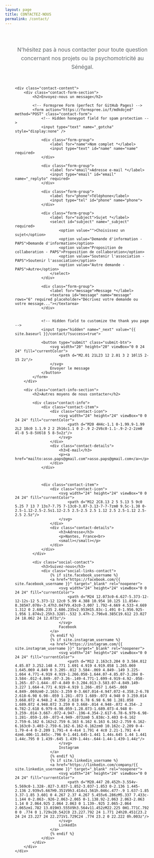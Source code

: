 ```yaml
---
layout: page
title: CONTACTEZ-NOUS
permalink: /contact/
---
```


<style>

.contact-page { max-width: 800px; margin: 0 auto; padding: 2rem; }
.contact-header { text-align: center; margin-bottom: 3rem; }
.contact-header p { font-size: 1.1rem; color: #606669; line-height: 1.6; }
.contact-content { display: flex; flex-direction: column; gap: 3rem; }
.contact-form-section h2, .contact-info-section h2 { font-size: 1.6rem; color: #1a1e22; margin: 0 0 1.5rem; padding-bottom: 0.5rem; border-bottom: 3px solid #5a9b92; }
.contact-form { background: #b8d4d0; padding: 2.5rem; border-radius: 12px; box-shadow: 0 4px 15px rgba(0, 0, 0, 0.1); }
.form-group { margin-bottom: 1.8rem; }
.form-group label { display: block; font-weight: bold; color: #1a1e22; margin-bottom: 0.5rem; font-size: 1rem; }
.form-group input, .form-group select, .form-group textarea { width: 100%; padding: 18px 22px; border: 2px solid transparent; border-radius: 8px; font-size: 1.1rem; background: #fff; transition: all 0.3s ease; font-family: inherit; min-height: 52px; box-sizing: border-box; }
.form-group input:focus, .form-group select:focus, .form-group textarea:focus { outline: none; border-color: #5a9b92; box-shadow: 0 0 0 3px rgba(90, 155, 146, 0.1); }
.form-group textarea { resize: vertical; min-height: 140px; }
.submit-btn { background: #5a9b92; color: #fff; border: none; padding: 18px 36px; border-radius: 8px; font-size: 1.1rem; font-weight: bold; cursor: pointer; transition: all 0.3s ease; display: inline-flex; align-items: center; gap: 8px; width: 100%; justify-content: center; }
.submit-btn:hover { background: #6ba59c; transform: translateY(-2px); box-shadow: 0 4px 15px rgba(0, 0, 0, 0.2); }
.contact-item { display: flex; align-items: flex-start; gap: 16px; margin-bottom: 1.5rem; padding: 1.5rem; background: #b8d4d0; border-radius: 8px; transition: transform 0.3s ease; }
.contact-item:hover { transform: translateY(-2px); }
.contact-icon { flex-shrink: 0; width: 48px; height: 48px; background: #5a9b92; border-radius: 50%; display: flex; align-items: center; justify-content: center; color: #fff; }
.contact-details h3 { font-size: 1.2rem; color: #1a1e22; margin: 0 0 0.5rem; }
.contact-details p { margin: 0; color: #30373d; line-height: 1.5; }
.contact-details a { color: #5a9b92; text-decoration: none; font-weight: bold; }
.contact-details a:hover { color: #6ba59c; text-decoration: underline; }
.social-contact { background: #b8d4d0; padding: 1.5rem; border-radius: 8px; margin-top: 1rem; }
.social-contact h3 { font-size: 1.2rem; color: #1a1e22; margin: 0 0 1rem; }
.social-links-contact { display: flex; flex-direction: column; gap: 12px; }
.social-links-contact a { display: flex; align-items: center; gap: 12px; color: #5a9b92; text-decoration: none; font-weight: bold; padding: 8px 12px; border-radius: 6px; transition: all 0.3s ease; }
.social-links-contact a:hover { background: rgba(90, 155, 146, 0.1); color: #6ba59c; transform: translateX(5px); }
@media (max-width: 768px) { .contact-page { padding: 1rem; } .contact-form { padding: 1.5rem; } }
</style>

<div class="contact-page">
    <header class="contact-header">
        <p>N'hésitez pas à nous contacter pour toute question concernant nos projets ou la psychomotricité au Sénégal.</p>
    </header>

    <div class="contact-content">
        <div class="contact-form-section">
            <h2>Envoyez-nous un message</h2>
            
            <!-- Formspree Form (perfect for GitHub Pages) -->
            <form action="https://formspree.io/f/mdkdojed" method="POST" class="contact-form">
                <!-- Hidden honeypot field for spam protection -->
                <input type="text" name="_gotcha" style="display:none" />
                
                <div class="form-group">
                    <label for="name">Nom complet *</label>
                    <input type="text" id="name" name="name" required>
                </div>
                
                <div class="form-group">
                    <label for="email">Adresse e-mail *</label>
                    <input type="email" id="email" name="_replyto" required>
                </div>
                
                <div class="form-group">
                    <label for="phone">Téléphone</label>
                    <input type="tel" id="phone" name="phone">
                </div>
                
                <div class="form-group">
                    <label for="subject">Sujet *</label>
                    <select id="subject" name="_subject" required>
                        <option value="">Choisissez un sujet</option>
                        <option value="Demande d'information - PAPS">Demande d'information</option>
                        <option value="Proposition de collaboration - PAPS">Proposition de collaboration</option>
                        <option value="Soutenir l'association - PAPS">Soutenir l'association</option>
                        <option value="Autre demande - PAPS">Autre</option>
                    </select>
                </div>
                
                <div class="form-group">
                    <label for="message">Message *</label>
                    <textarea id="message" name="message" rows="6" required placeholder="Décrivez votre demande ou votre message..."></textarea>
                </div>
            
                
                <!-- Hidden field to customize the thank you page -->
                <input type="hidden" name="_next" value="{{ site.baseurl }}/contact/?success=true">
                
                <button type="submit" class="submit-btn">
                    <svg width="20" height="20" viewBox="0 0 24 24" fill="currentColor">
                        <path d="M2.01 21L23 12 2.01 3 2 10l15 2-15 2z"/>
                    </svg>
                    Envoyer le message
                </button>
            </form>
        </div>
        
        <div class="contact-info-section">
            <h2>Autres moyens de nous contacter</h2>
            
            <div class="contact-info">
                <div class="contact-item">
                    <div class="contact-icon">
                        <svg width="24" height="24" viewBox="0 0 24 24" fill="currentColor">
                            <path d="M20 4H4c-1.1 0-1.99.9-1.99 2L2 18c0 1.1.9 2 2 2h16c1.1 0 2-.9 2-2V6c0-1.1-.9-2-2-2zm0 4l-8 5-8-5V6l8 5 8-5v2z"/>
                        </svg>
                    </div>
                    <div class="contact-details">
                        <h3>E-mail</h3>
                        <p><a href="mailto:asso.paps@gmail.com">asso.paps@gmail.com</a></p>
                    </div>
                </div>
                
            
                
                <div class="contact-item">
                    <div class="contact-icon">
                        <svg width="24" height="24" viewBox="0 0 24 24" fill="currentColor">
                            <path d="M12 2C8.13 2 5 5.13 5 9c0 5.25 7 13 7 13s7-7.75 7-13c0-3.87-3.13-7-7-7zm0 9.5c-1.38 0-2.5-1.12-2.5-2.5s1.12-2.5 2.5-2.5 2.5 1.12 2.5 2.5-1.12 2.5-2.5 2.5z"/>
                        </svg>
                    </div>
                    <div class="contact-details">
                        <h3>Adresse</h3>
                        <p>Nantes, France<br>
                        <small></small></p>
                    </div>
                </div>
            </div>
            
            <div class="social-contact">
                <h3>Suivez-nous</h3>
                <div class="social-links-contact">
                    {% if site.facebook_username %}
                    <a href="https://facebook.com/{{ site.facebook_username }}" target="_blank" rel="noopener">
                        <svg width="24" height="24" viewBox="0 0 24 24" fill="currentColor">
                            <path d="M24 12.073c0-6.627-5.373-12-12-12s-12 5.373-12 12c0 5.99 4.388 10.954 10.125 11.854v-8.385H7.078v-3.47h3.047V9.43c0-3.007 1.792-4.669 4.533-4.669 1.312 0 2.686.235 2.686.235v2.953H15.83c-1.491 0-1.956.925-1.956 1.874v2.25h3.328l-.532 3.47h-2.796v8.385C19.612 23.027 24 18.062 24 12.073z"/>
                        </svg>
                        Facebook
                    </a>
                    {% endif %}
                    {% if site.instagram_username %}
                    <a href="https://instagram.com/{{ site.instagram_username }}" target="_blank" rel="noopener">
                        <svg width="24" height="24" viewBox="0 0 24 24" fill="currentColor">
                            <path d="M12 2.163c3.204 0 3.584.012 4.85.07 3.252.148 4.771 1.691 4.919 4.919.058 1.265.069 1.645.069 4.849 0 3.205-.012 3.584-.069 4.849-.149 3.225-1.664 4.771-4.919 4.919-1.266.058-1.644.07-4.85.07-3.204 0-3.584-.012-4.849-.07-3.26-.149-4.771-1.699-4.919-4.92-.058-1.265-.07-1.644-.07-4.849 0-3.204.013-3.583.07-4.849.149-3.227 1.664-4.771 4.919-4.919 1.266-.057 1.645-.069 4.849-.069zm0-2.163c-3.259 0-3.667.014-4.947.072-4.358.2-6.78 2.618-6.98 6.98-.059 1.281-.073 1.689-.073 4.948 0 3.259.014 3.668.072 4.948.2 4.358 2.618 6.78 6.98 6.98 1.281.058 1.689.072 4.948.072 3.259 0 3.668-.014 4.948-.072 4.354-.2 6.782-2.618 6.979-6.98.059-1.28.073-1.689.073-4.948 0-3.259-.014-3.667-.072-4.947-.196-4.354-2.617-6.78-6.979-6.98-1.281-.059-1.69-.073-4.949-.073zm0 5.838c-3.403 0-6.162 2.759-6.162 6.162s2.759 6.163 6.162 6.163 6.162-2.759 6.162-6.163c0-3.403-2.759-6.162-6.162-6.162zm0 10.162c-2.209 0-4-1.79-4-4 0-2.209 1.791-4 4-4s4 1.791 4 4c0 2.21-1.791 4-4 4zm6.406-11.845c-.796 0-1.441.645-1.441 1.44s.645 1.44 1.441 1.44c.795 0 1.439-.645 1.439-1.44s-.644-1.44-1.439-1.44z"/>
                        </svg>
                        Instagram
                    </a>
                    {% endif %}
                    {% if site.linkedin_username %}
                    <a href="https://linkedin.com/company/{{ site.linkedin_username }}" target="_blank" rel="noopener">
                        <svg width="24" height="24" viewBox="0 0 24 24" fill="currentColor">
                            <path d="M20.447 20.452h-3.554v-5.569c0-1.328-.027-3.037-1.852-3.037-1.853 0-2.136 1.445-2.136 2.939v5.667H9.351V9h3.414v1.561h.046c.477-.9 1.637-1.85 3.37-1.85 3.601 0 4.267 2.37 4.267 5.455v6.286zM5.337 7.433c-1.144 0-2.063-.926-2.063-2.065 0-1.138.92-2.063 2.063-2.063 1.14 0 2.064.925 2.064 2.063 0 1.139-.925 2.065-2.064 2.065zm1.782 13.019H3.555V9h3.564v11.452zM22.225 0H1.771C.792 0 0 .774 0 1.729v20.542C0 23.227.792 24 1.771 24h20.451C23.2 24 24 23.227 24 22.271V1.729C24 .774 23.2 0 22.222 0h.003z"/>
                        </svg>
                        LinkedIn
                    </a>
                    {% endif %}
                </div>
            </div>
        </div>
    </div>
</div>